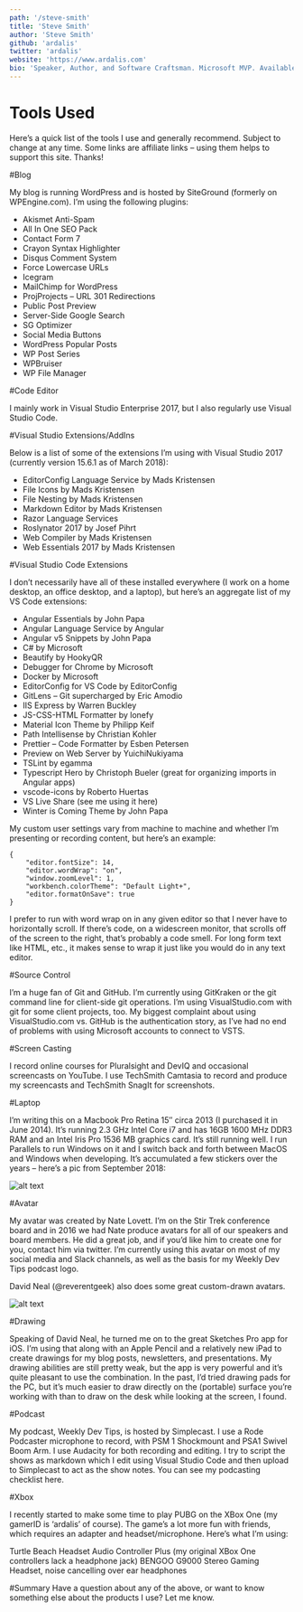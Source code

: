 ```yaml
---
path: '/steve-smith'
title: 'Steve Smith'
author: 'Steve Smith'
github: 'ardalis'
twitter: 'ardalis'
website: 'https://www.ardalis.com'
bio: 'Speaker, Author, and Software Craftsman. Microsoft MVP. Available for training / mentoring on DDD, ASPNET Core, and software quality.'
---
```


# Tools Used

Here’s a quick list of the tools I use and generally recommend. Subject to change at any time. Some links are affiliate links – using them helps to support this site. Thanks!

#Blog

My blog is running WordPress and is hosted by SiteGround (formerly on WPEngine.com). I’m using the following plugins:

- Akismet Anti-Spam
- All In One SEO Pack
- Contact Form 7
- Crayon Syntax Highlighter
- Disqus Comment System
- Force Lowercase URLs
- Icegram
- MailChimp for WordPress
- ProjProjects – URL 301 Redirections
- Public Post Preview
- Server-Side Google Search
- SG Optimizer
- Social Media Buttons
- WordPress Popular Posts
- WP Post Series
- WPBruiser
- WP File Manager

#Code Editor

I mainly work in Visual Studio Enterprise 2017, but I also regularly use Visual Studio Code.

#Visual Studio Extensions/AddIns

Below is a list of some of the extensions I’m using with Visual Studio 2017 (currently version 15.6.1 as of March 2018):

- EditorConfig Language Service by Mads Kristensen
- File Icons by Mads Kristensen
- File Nesting by Mads Kristensen
- Markdown Editor by Mads Kristensen
- Razor Language Services
- Roslynator 2017 by Josef Pihrt
- Web Compiler by Mads Kristensen
- Web Essentials 2017 by Mads Kristensen

#Visual Studio Code Extensions

I don’t necessarily have all of these installed everywhere (I work on a home desktop, an office desktop, and a laptop), but here’s an aggregate list of my VS Code extensions:

- Angular Essentials by John Papa
- Angular Language Service by Angular
- Angular v5 Snippets by John Papa
- C# by Microsoft
- Beautify by HookyQR
- Debugger for Chrome by Microsoft
- Docker by Microsoft
- EditorConfig for VS Code by EditorConfig
- GitLens – Git supercharged by Eric Amodio
- IIS Express by Warren Buckley
- JS-CSS-HTML Formatter by lonefy
- Material Icon Theme by Philipp Keif
- Path Intellisense by Christian Kohler
- Prettier – Code Formatter by Esben Petersen
- Preview on Web Server by YuichiNukiyama
- TSLint by egamma
- Typescript Hero by Christoph Bueler (great for organizing imports in Angular apps)
- vscode-icons by Roberto Huertas
- VS Live Share (see me using it here)
- Winter is Coming Theme by John Papa

My custom user settings vary from machine to machine and whether I’m presenting or recording content, but here’s an example:

```
{
    "editor.fontSize": 14,
    "editor.wordWrap": "on",
    "window.zoomLevel": 1,
    "workbench.colorTheme": "Default Light+",
    "editor.formatOnSave": true
}
```

I prefer to run with word wrap on in any given editor so that I never have to horizontally scroll. If there’s code, on a widescreen monitor, that scrolls off of the screen to the right, that’s probably a code smell. For long form text like HTML, etc., it makes sense to wrap it just like you would do in any text editor.

#Source Control

I’m a huge fan of Git and GitHub. I’m currently using GitKraken or the git command line for client-side git operations. I’m using VisualStudio.com with git for some client projects, too. My biggest complaint about using VisualStudio.com vs. GitHub is the authentication story, as I’ve had no end of problems with using Microsoft accounts to connect to VSTS.

#Screen Casting

I record online courses for Pluralsight and DevIQ and occasional screencasts on YouTube. I use TechSmith Camtasia to record and produce my screencasts and TechSmith SnagIt for screenshots.

#Laptop

I’m writing this on a Macbook Pro Retina 15″ circa 2013 (I purchased it in June 2014). It’s running 2.3 GHz Intel Core i7 and has 16GB 1600 MHz DDR3 RAM and an Intel Iris Pro 1536 MB graphics card. It’s still running well. I run Parallels to run Windows on it and I switch back and forth between MacOS and Windows when developing. It’s accumulated a few stickers over the years – here’s a pic from September 2018:

![alt text](http://ardalis.com/wp-content/uploads/2018/10/Laptop-2018-09-26.jpg 'Laptop')

#Avatar

My avatar was created by Nate Lovett. I’m on the Stir Trek conference board and in 2016 we had Nate produce avatars for all of our speakers and board members. He did a great job, and if you’d like him to create one for you, contact him via twitter. I’m currently using this avatar on most of my social media and Slack channels, as well as the basis for my Weekly Dev Tips podcast logo.

David Neal (@reverentgeek) also does some great custom-drawn avatars.

![alt text](https://ardalis.com/wp-content/uploads/2018/03/steve-smith-ardalis-200x200.jpg 'Avatar')

#Drawing

Speaking of David Neal, he turned me on to the great Sketches Pro app for iOS. I’m using that along with an Apple Pencil and a relatively new iPad to create drawings for my blog posts, newsletters, and presentations. My drawing abilities are still pretty weak, but the app is very powerful and it’s quite pleasant to use the combination. In the past, I’d tried drawing pads for the PC, but it’s much easier to draw directly on the (portable) surface you’re working with than to draw on the desk while looking at the screen, I found.

#Podcast

My podcast, Weekly Dev Tips, is hosted by Simplecast. I use a Rode Podcaster microphone to record, with PSM 1 Shockmount and PSA1 Swivel Boom Arm. I use Audacity for both recording and editing. I try to script the shows as markdown which I edit using Visual Studio Code and then upload to Simplecast to act as the show notes. You can see my podcasting checklist here.

#Xbox

I recently started to make some time to play PUBG on the XBox One (my gamerID is ‘ardalis’ of course). The game’s a lot more fun with friends, which requires an adapter and headset/microphone. Here’s what I’m using:

Turtle Beach Headset Audio Controller Plus (my original XBox One controllers lack a headphone jack)
BENGOO G9000 Stereo Gaming Headset, noise cancelling over ear headphones

#Summary
Have a question about any of the above, or want to know something else about the products I use? Let me know.
